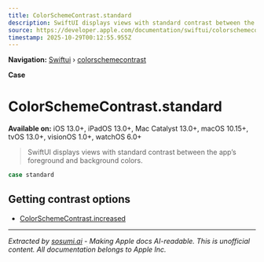 ```yaml
---
title: ColorSchemeContrast.standard
description: SwiftUI displays views with standard contrast between the app’s foreground and background colors.
source: https://developer.apple.com/documentation/swiftui/colorschemecontrast/standard
timestamp: 2025-10-29T00:12:55.955Z
---
```


**Navigation:** [Swiftui](/documentation/swiftui) › [colorschemecontrast](/documentation/swiftui/colorschemecontrast)

**Case**

# ColorSchemeContrast.standard

**Available on:** iOS 13.0+, iPadOS 13.0+, Mac Catalyst 13.0+, macOS 10.15+, tvOS 13.0+, visionOS 1.0+, watchOS 6.0+

> SwiftUI displays views with standard contrast between the app’s foreground and background colors.

```swift
case standard
```

## Getting contrast options

- [ColorSchemeContrast.increased](/documentation/swiftui/colorschemecontrast/increased)

---

*Extracted by [sosumi.ai](https://sosumi.ai) - Making Apple docs AI-readable.*
*This is unofficial content. All documentation belongs to Apple Inc.*
